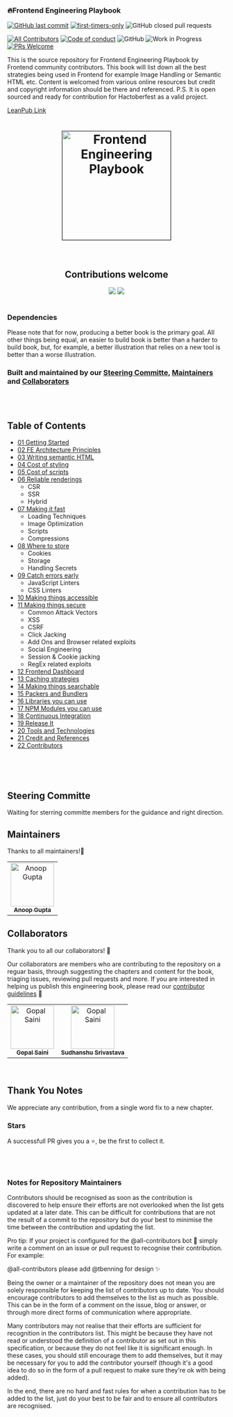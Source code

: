 

### 🔥Frontend Engineering Playbook 



[![GitHub last commit](https://img.shields.io/github/last-commit/anoop-gupt/frontend-engineering-playbook?style=flat-square)](https://github.com/anoop-gupt/frontend-engineering-playbook/commits/master)
[![first-timers-only](https://img.shields.io/badge/first--timers--only-friendly-blue.svg?style=flat-square)](https://www.firsttimersonly.com/)
![GitHub closed pull requests](https://img.shields.io/github/issues-pr-closed/anoop-gupt/frontend-engineering-playbook?style=flat-square)

[![All Contributors](https://img.shields.io/badge/all_contributors-5-orange.svg?style=flat-square)](#contributors)
[![Code of conduct](https://img.shields.io/badge/code%20of-conduct-ff69b4.svg?style=flat-square)](https://github.com/anoop-gupt/frontend-engineering-playbook/blob/master/CODE-OF-CONDUCT.md)
![GitHub](https://img.shields.io/github/license/anoop-gupt/frontend-engineering-playbook?color=blue&style=flat-square)
![Work in Progress](https://img.shields.io/badge/Status-Work%20in%20progress-orange?style=flat-square)
[![PRs Welcome](https://img.shields.io/badge/PRs-welcome-brightgreen.svg?style=flat-square)](https://github.com/anoop-gupt/frontend-engineering-playbook/pulls)


This is the source repository for Frontend Engineering Playbook by Frontend community contributors. This book will list down all the best strategies being used in Frontend for example Image Handling or Semantic HTML etc.
Content is welcomed from various online resources but credit and copyright information should be there and referenced.
P.S. It is open sourced and ready for contribution for Hactoberfest as a valid project.

[LeanPub Link](https://leanpub.com/frontend-engineering-playbook)

<h1 align="center">
  <img src="frontend-engineering-playbook.png" alt="Frontend Engineering Playbook" width="250" border="1">
</h1>

<br/>

<div align="center"> 
  <h2>Contributions welcome</h2>
   <img src="https://img.shields.io/badge/contributions-welcome-brightgreen.svg?style=flat" /> 
  <img src="https://img.shields.io/badge/Last%20Updated-25%20Sep%202022-red" />
</div>

<br/>

### Dependencies
Please note that for now, producing a better book is the primary goal. All other things being equal, an easier to build book is better than a harder to build book, but, for example, a better illustration that relies on a new tool is better than a worse illustration.

### Built and maintained by our [Steering Committe](#sterring-committe), [Maintainers](#maintainers) and [Collaborators](#collaborators)

<br/><br/>

## Table of Contents
- [01 Getting Started](sections/01-getting-started)
- [02 FE Architecture Principles](/sections/02-fe-architecture-principles)
- [03 Writing semantic HTML](sections/03-writing-semantic-html)
- [04 Cost of styling](sections/04-cost-of-scripts)
- [05 Cost of scripts](sections/05-cost-of-styling)
- [06 Reliable renderings](sections/06-reliable-renderings)
  - CSR
  - SSR
  - Hybrid
- [07 Making it fast](sections/07-making-it-fast)
  - Loading Techniques
  - Image Optimization 
  - Scripts
  - Compressions
- [08 Where to store](sections/08-where-to-store)
  - Cookies
  - Storage
  - Handling Secrets
- [09 Catch errors early](sections/09-catch-errors-early/linters.md) 
  - JavaScript Linters
  - CSS Linters
- [10 Making things accessible](sections/10-making-things-accessible)
- [11 Making things secure](sections/11-making-things-secure)
  - Common Attack Vectors
  - XSS
  - CSRF
  - Click Jacking
  - Add Ons and Browser related exploits
  - Social Engineering
  - Session & Cookie jacking
  - RegEx related exploits
- [12 Frontend Dashboard ](sections/dashboard)
- [13 Caching strategies](sections/12-caching-strategies)
- [14 Making things searchable](sections/13-making-it-searchable)
- [15 Packers and Bundlers](sections/13-making-it-searchable)
- [16 Libraries you can use](sections/15-libraries-you-can-use)
- [17 NPM Modules you can use](sections/16-modules-you-can-use)
- [18 Continuous Integration](sections/18-ci)
- [19 Release It](sections/19-release)
- [20 Tools and Technologies](sections/20-tools-technologies)
- [21 Credit and References](sections/21-credits)
- [22 Contributors](sections/18-contributors)


<br/><br/><br/>
## Steering Committe
Waiting for sterring committe members for the guidance and right direction.

## Maintainers
Thanks to all maintainers!🙏
<table>
<tr>
    <td align="center"><a href="https://github.com/anoop-gupt"><img src="https://avatars2.githubusercontent.com/u/1118525?s=460&v=4" width="100px;" alt="Anoop Gupta"/><br /><sub><b>Anoop Gupta</b></sub></a>
  </td>
  
  </tr>
  </table>


## Collaborators

Thank you to all our collaborators! 🙏

Our collaborators are members who are contributing to the repository on a reguar basis, through suggesting the chapters and content for the book, triaging issues, reviewing pull requests and more. If you are interested in helping us publish this engineering book, please read our [contributor guidelines](CONTRIBUTING.md) 🎉

<!-- ALL-CONTRIBUTORS-LIST:START - Do not remove or modify this section -->
<table>
<tr>
    <td align="center"><a href="https://github.com/gsaini"><img src="https://avatars3.githubusercontent.com/u/1699577?s=460&v=4" width="100px;" alt="Gopal Saini"/><br /><sub><b>Gopal Saini</b></sub></a>
  </td>
   <td align="center"><a href="https://github.com/ssriv48"><img src="https://avatars3.githubusercontent.com/u/11516981?s=460&v=4" width="100px;" alt="Gopal Saini"/><br /><sub><b>Sudhanshu Srivastava</b></sub></a>
  </td>
  
  </tr>
  </table>

<br/>

## Thank You Notes

We appreciate any contribution, from a single word fix to a new chapter. 

### Stars

A successfull PR gives you a ⭐, be the first to collect it.



<br/><br/>

### Notes for Repository Maintainers

Contributors should be recognised as soon as the contribution is discovered to help ensure their efforts are not overlooked when the list gets updated at a later date. This can be difficult for contributions that are not the result of a commit to the repository but do your best to minimise the time between the contribution and updating the list.

Pro tip: If your project is configured for the @all-contributors bot 🤖 simply write a comment on an issue or pull request to recognise their contribution. For example:

@all-contributors please add @tbenning for design ✨

Being the owner or a maintainer of the repository does not mean you are solely responsible for keeping the list of contributors up to date. You should encourage contributors to add themselves to the list as much as possible. This can be in the form of a comment on the issue, blog or answer, or through more direct forms of communication where appropriate.

Many contributors may not realise that their efforts are sufficient for recognition in the contributors list. This might be because they have not read or understood the definition of a contributor as set out in this specification, or because they do not feel like it is significant enough. In these cases, you should still encourage them to add themselves, but it may be necessary for you to add the contributor yourself (though it's a good idea to do so in the form of a pull request to make sure they're ok with being added).

In the end, there are no hard and fast rules for when a contribution has to be added to the list, just do your best to be fair and to ensure all contributors are recognised.

